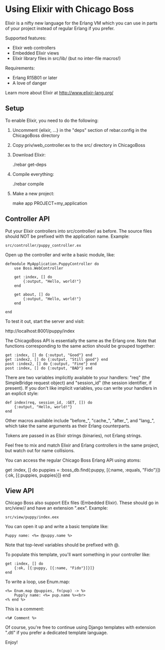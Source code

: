Using Elixir with Chicago Boss
==

Elixir is a nifty new language for the Erlang VM which you can use in parts of
your project instead of regular Erlang if you prefer.

Supported features:

* Elixir web controllers
* Embedded Elixir views
* Elixir library files in src/lib/ (but no inter-file macros!)

Requirements:

* Erlang R15B01 or later
* A love of danger

Learn more about Elixir at http://www.elixir-lang.org/

Setup
--

To enable Elixir, you need to do the following:

1. Uncomment {elixir, ...} in the "deps" section of rebar.config in the
ChicagoBoss directory

2. Copy priv/web_controller.ex to the src/ directory in ChicagoBoss

3. Download Elixir:

    ./rebar get-deps

4. Compile everything:

    ./rebar compile

5. Make a new project:

    make app PROJECT=my_application


Controller API
--

Put your Elixir controllers into src/controller/ as before. The source files
should NOT be prefixed with the application name. Example:

    src/controller/puppy_controller.ex

Open up the controller and write a basic module, like:

    defmodule MyApplication.PuppyController do
        use Boss.WebController

        get :index, [] do
            {:output, "Hello, world!"}
        end

        get about, [] do
            {:output, "Hello, world!"}
        end

    end

To test it out, start the server and visit:

http://localhost:8001/puppy/index

The ChicagoBoss API is essentially the same as the Erlang one. Note that
functions corresponding to the same action should be grouped together:

    get :index, [] do {:output, "Good"} end
    get :index2, [] do {:output, "Still good"} end
    post :index2, [] do {:output, "Fine"} end
    post :index, [] do {:output, "BAD"} end

There are two variables implicitly available to your handlers: "req" (the
SimpleBridge request object) and "session_id" (the session identifier, if
present). If you don't like implicit variables, you can write your handlers
in an explicit style:

    def index(req, session_id, :GET, []) do
        {:output, "Hello, world!"}
    end

Other macros available include "before_", "cache_", "after_", and "lang_",
which take the same arguments as their Erlang counterparts.

Tokens are passed in as Elixir strings (binaries), not Erlang strings.

Feel free to mix and match Elixir and Erlang controllers in the same project,
but watch out for name collisions.

You can access the regular Chicago Boss Erlang API using atoms:

   get :index, [] do
      puppies = :boss_db.find(:puppy, [{:name, :equals, "Fido"}])
      {:ok, [{:puppies, puppies}]}
   end


View API
--

Chicago Boss also support EEx files (Embedded Elixir). These should go in
src/view/<controller name>/ and have an extension ".eex". Example:

    src/view/puppy/index.eex

You can open it up and write a basic template like:

    Puppy name: <%= @puppy.name %>

Note that top-level variables should be prefixed with @.

To populate this template, you'll want something in your controller like:

    get :index, [] do
        {:ok, [{:puppy, [{:name, "Fido"}]}]}
    end

To write a loop, use Enum.map:

    <%= Enum.map @puppies, fn(pup) -> %>
        Pupply name: <%= pup.name %><br>
    <% end %>

This is a comment:

    <%# Comment %>

Of course, you're free to continue using Django templates with extension ".dtl"
if you prefer a dedicated template language.

Enjoy!

